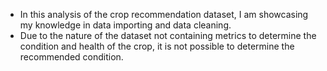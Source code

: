 - In this analysis of the crop recommendation dataset, I am showcasing my knowledge in data importing and data cleaning.
- Due to the nature of the dataset not containing metrics to determine the condition and health of the crop, it is not possible to determine the recommended condition.